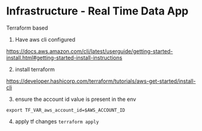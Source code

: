 # Infrastructure - Real Time Data App

Terraform based

1. Have aws cli configured

https://docs.aws.amazon.com/cli/latest/userguide/getting-started-install.html#getting-started-install-instructions

2. install terraform

https://developer.hashicorp.com/terraform/tutorials/aws-get-started/install-cli

3. ensure the account id value is present in the env

```
export TF_VAR_aws_account_id=$AWS_ACCOUNT_ID
```

4. apply tf changes
   `terraform apply`
